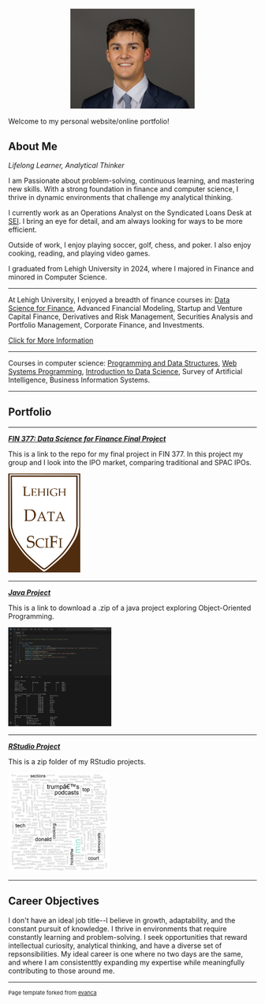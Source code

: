 <p style="text-align:center;">
  <img class="img-circle" src="/images/Headshot.jpg" width="50%">
</p>

Welcome to my personal website/online portfolio!

## About Me

*Lifelong Learner, Analytical Thinker*

I am Passionate about problem-solving, continuous learning, and mastering new skills. With a strong foundation in finance and computer science, I thrive in dynamic environments that challenge my analytical thinking.

I currently work as an Operations Analyst on the Syndicated Loans Desk at [SEI](https://www.seic.com/). I bring an eye for detail, and am always looking for ways to be more efficient. 

Outside of work, I enjoy playing soccer, golf, chess, and poker. I also enjoy cooking, reading, and playing video games.

I graduated from Lehigh University in 2024, where I majored in Finance and minored in Computer Science.

---

At Lehigh University, I enjoyed a breadth of finance courses in: [Data Science for Finance](https://ledatascifi.github.io/ledatascifi-2024/content/frontpage.html), Advanced Financial Modeling, Startup and Venture Capital Finance, Derivatives and Risk Management, Securities Analysis and Portfolio Management, Corporate Finance, and Investments. 

[Click for More Information](https://catalog.lehigh.edu/coursesprogramsandcurricula/businessandeconomics/finance/#courseinventory)

---

Courses in computer science: [Programming and Data Structures](https://engineering.lehigh.edu/cse/academics/course-index/cse-17-programming-and-data-structures-3), [Web Systems Programming](https://engineering.lehigh.edu/cse/academics/course-index/cse-264-web-systems-programming-3), [Introduction to Data Science](https://engineering.lehigh.edu/cse/academics/course-index/cse-160-introduction-data-science-3), Survey of Artificial Intelligence, Business Information Systems.

<!-- Upload your own photo and change the path -->



---

## Portfolio

---

_**[FIN 377: Data Science for Finance Final Project](https://github.com/ZiggyFloydLee/FIN377-FinalProject-Team12)**_

This is a link to the repo for my final project in FIN 377. In this project my group and I look into the IPO market, comparing traditional and SPAC IPOs.

<img src="/images/FIN377Logo.png" height= "200"/>

---

_**[Java Project](/portfolio/Java.zip)**_

This is a link to download a .zip of a java project exploring Object-Oriented Programming.

<img src="/images/JavaProjectScreenshot.png" height= "200"/>

---

_**[RStudio Project](/portfolio/R.zip)**_

This is a zip folder of my RStudio projects.

<img src="/images/NYTWordCloud.png" height="200"/>

---

## Career Objectives

I don't have an ideal job title--I believe in growth, adaptability, and the constant pursuit of knowledge. I thrive in environments that require constantly learning and problem-solving. I seek opportunities that reward intellectual curiosity, analytical thinking, and have a diverse set of repsonsibilities. My ideal career is one where no two days are the same, and where I am consistenttly expanding my expertise while meaningfully contributing to those around me.

---
<p style="font-size:11px">Page template forked from <a href="https://github.com/evanca/quick-portfolio">evanca</a></p>
<!-- Remove above link if you don't want to attibute -->
